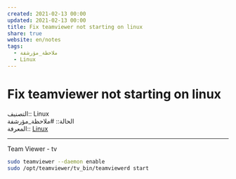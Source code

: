 ```yaml
---  
created: 2021-02-13 00:00  
updated: 2021-02-13 00:00  
title: Fix teamviewer not starting on linux  
share: true  
website: en/notes  
tags:  
  - ملاحظة_مؤرشفة  
  - Linux  
---  
```

  
  
  
# Fix teamviewer not starting on linux  
  
التصنيف:: Linux  
الحالة:: #ملاحظة_مؤرشفة  
المعرفة:: [Linux](Linux)  
  
---  
  
Team Viewer - tv  
  
```bash  
sudo teamviewer --daemon enable  
sudo /opt/teamviewer/tv_bin/teamviewerd start  
```  
